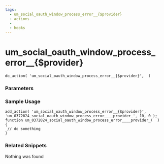```yaml
---
tags: 
  - um_social_oauth_window_process_error__{$provider}
  - actions
  - 
  - hooks
---
```

# um\_social\_oauth\_window\_process\_error\_\_{$provider}

``` php:no-line-numbers
do_action( 'um_social_oauth_window_process_error__{$provider}',  )
```
<div class='hook-sep'></div>

### Parameters

<div class='hook-sep'></div>



### Sample Usage

``` php:no-line-numbers
add_action( 'um_social_oauth_window_process_error__{$provider}', 'um_0372024_social_oauth_window_process_error____provider_', 10, 0 );
function um_0372024_social_oauth_window_process_error____provider_(  ){
 // do something
}
```
<div class='hook-sep'></div>



### Related Snippets

Nothing was found

